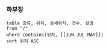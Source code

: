 
### 하부장

```dataview
table 종류, 위치, 상세위치, 갯수, 설명
from "/"
where contains(위치, [[JUN-JUL-MAY]])
sort 위치 ASC
```